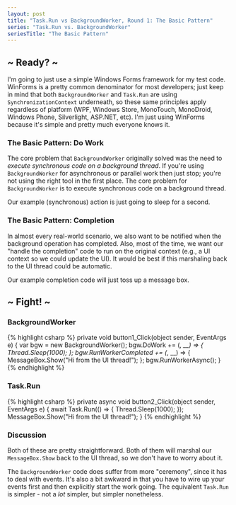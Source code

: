 ```yaml
---
layout: post
title: "Task.Run vs BackgroundWorker, Round 1: The Basic Pattern"
series: "Task.Run vs. BackgroundWorker"
seriesTitle: "The Basic Pattern"
---
```

## ~ Ready? ~

I'm going to just use a simple Windows Forms framework for my test code. WinForms is a pretty common denominator for most developers; just keep in mind that both `BackgroundWorker` and `Task.Run` are using `SynchronizationContext` underneath, so these same principles apply regardless of platform (WPF, Windows Store, MonoTouch, MonoDroid, Windows Phone, Silverlight, ASP.NET, etc). I'm just using WinForms because it's simple and pretty much everyone knows it.

### The Basic Pattern: Do Work

The core problem that `BackgroundWorker` originally solved was the need to _execute synchronous code on a background thread_. If you're using `BackgroundWorker` for asynchronous or parallel work then just stop; you're not using the right tool in the first place. The core problem for `BackgroundWorker` is to execute synchronous code on a background thread.

Our example (synchronous) action is just going to sleep for a second.

### The Basic Pattern: Completion

In almost every real-world scenario, we also want to be notified when the background operation has completed. Also, most of the time, we want our "handle the completion" code to run on the original context (e.g., a UI context so we could update the UI). It would be best if this marshaling back to the UI thread could be automatic.

Our example completion code will just toss up a message box.

## ~ Fight! ~

### BackgroundWorker

{% highlight csharp %}
private void button1_Click(object sender, EventArgs e)
{
    var bgw = new BackgroundWorker();
    bgw.DoWork += (_, __) =>
    {
        Thread.Sleep(1000);
    };
    bgw.RunWorkerCompleted += (_, __) =>
    {
        MessageBox.Show("Hi from the UI thread!");
    };
    bgw.RunWorkerAsync();
}
{% endhighlight %}

### Task.Run

{% highlight csharp %}
private async void button2_Click(object sender, EventArgs e)
{
    await Task.Run(() =>
    {
        Thread.Sleep(1000);
    });
    MessageBox.Show("Hi from the UI thread!");
}
{% endhighlight %}

### Discussion

Both of these are pretty straightforward. Both of them will marshal our `MessageBox.Show` back to the UI thread, so we don't have to worry about it.

The `BackgroundWorker` code does suffer from more "ceremony", since it has to deal with events. It's also a bit awkward in that you have to wire up your events first and then explicitly start the work going. The equivalent `Task.Run` is simpler - not a _lot_ simpler, but simpler nonetheless.

